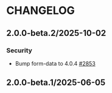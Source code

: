 # CHANGELOG

## 2.0.0-beta.2/2025-10-02

### Security
* Bump form-data to 4.0.4 [#2853](https://github.com/DataDog/datadog-api-client-typescript/pull/2853)

## 2.0.0-beta.1/2025-06-05
